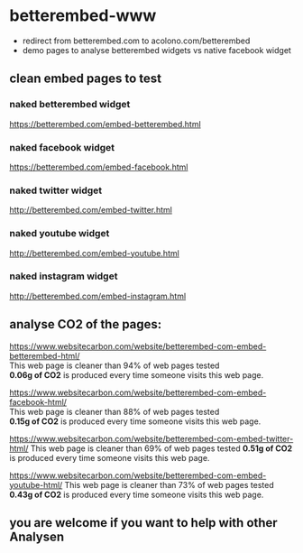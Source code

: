 # betterembed-www

- redirect from betterembed.com to acolono.com/betterembed
- demo pages to analyse betterembed widgets vs native facebook widget


## clean embed pages to test

### naked betterembed widget
https://betterembed.com/embed-betterembed.html

### naked facebook widget
https://betterembed.com/embed-facebook.html

### naked twitter widget
http://betterembed.com/embed-twitter.html

### naked youtube widget
http://betterembed.com/embed-youtube.html

### naked instagram widget
http://betterembed.com/embed-instagram.html


## analyse CO2 of the pages:

https://www.websitecarbon.com/website/betterembed-com-embed-betterembed-html/  
This web page is cleaner than 94% of web pages tested  
**0.06g of CO2** is produced every time someone visits this web page.

https://www.websitecarbon.com/website/betterembed-com-embed-facebook-html/  
This web page is cleaner than 88% of web pages tested  
**0.15g of CO2** is produced every time someone visits this web page.

https://www.websitecarbon.com/website/betterembed-com-embed-twitter-html/
This web page is cleaner than 69% of web pages tested
**0.51g of CO2** is produced every time someone visits this web page.

https://www.websitecarbon.com/website/betterembed-com-embed-youtube-html/
This web page is cleaner than 73% of web pages tested
**0.43g of CO2** is produced every time someone visits this web page.


## you are welcome if you want to help with other Analysen
